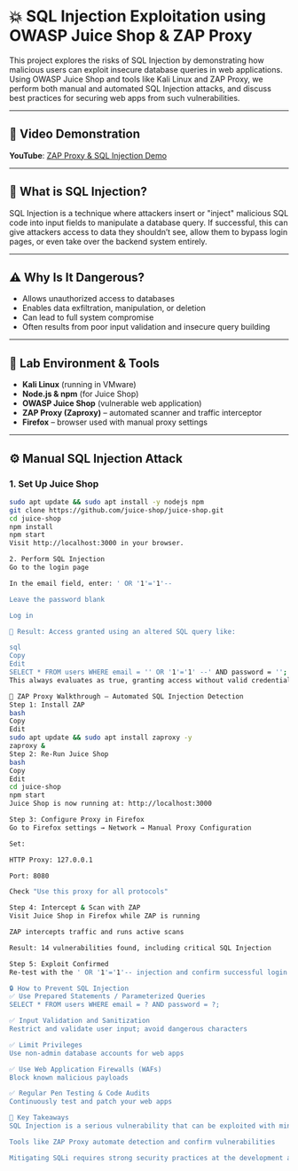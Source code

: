 # 💥 SQL Injection Exploitation using OWASP Juice Shop & ZAP Proxy

This project explores the risks of SQL Injection by demonstrating how malicious users can exploit insecure database queries in web applications. Using OWASP Juice Shop and tools like Kali Linux and ZAP Proxy, we perform both manual and automated SQL Injection attacks, and discuss best practices for securing web apps from such vulnerabilities.

---

## 🎥 Video Demonstration

**YouTube**: [ZAP Proxy & SQL Injection Demo](https://your-link-here)

---

## 🔐 What is SQL Injection?

SQL Injection is a technique where attackers insert or "inject" malicious SQL code into input fields to manipulate a database query. If successful, this can give attackers access to data they shouldn’t see, allow them to bypass login pages, or even take over the backend system entirely.

---

## ⚠️ Why Is It Dangerous?

- Allows unauthorized access to databases
- Enables data exfiltration, manipulation, or deletion
- Can lead to full system compromise
- Often results from poor input validation and insecure query building

---

## 🧪 Lab Environment & Tools

- **Kali Linux** (running in VMware)
- **Node.js & npm** (for Juice Shop)
- **OWASP Juice Shop** (vulnerable web application)
- **ZAP Proxy (Zaproxy)** – automated scanner and traffic interceptor
- **Firefox** – browser used with manual proxy settings

---

## ⚙️ Manual SQL Injection Attack

### 1. Set Up Juice Shop

```bash
sudo apt update && sudo apt install -y nodejs npm
git clone https://github.com/juice-shop/juice-shop.git
cd juice-shop
npm install
npm start
Visit http://localhost:3000 in your browser.

2. Perform SQL Injection
Go to the login page

In the email field, enter: ' OR '1'='1'--

Leave the password blank

Log in

🎯 Result: Access granted using an altered SQL query like:

sql
Copy
Edit
SELECT * FROM users WHERE email = '' OR '1'='1' --' AND password = '';
This always evaluates as true, granting access without valid credentials.

🧰 ZAP Proxy Walkthrough – Automated SQL Injection Detection
Step 1: Install ZAP
bash
Copy
Edit
sudo apt update && sudo apt install zaproxy -y
zaproxy &
Step 2: Re-Run Juice Shop
bash
Copy
Edit
cd juice-shop
npm start
Juice Shop is now running at: http://localhost:3000

Step 3: Configure Proxy in Firefox
Go to Firefox settings → Network → Manual Proxy Configuration

Set:

HTTP Proxy: 127.0.0.1

Port: 8080

Check "Use this proxy for all protocols"

Step 4: Intercept & Scan with ZAP
Visit Juice Shop in Firefox while ZAP is running

ZAP intercepts traffic and runs active scans

Result: 14 vulnerabilities found, including critical SQL Injection

Step 5: Exploit Confirmed
Re-test with the ' OR '1'='1'-- injection and confirm successful login.

🔒 How to Prevent SQL Injection
✅ Use Prepared Statements / Parameterized Queries
SELECT * FROM users WHERE email = ? AND password = ?;

✅ Input Validation and Sanitization
Restrict and validate user input; avoid dangerous characters

✅ Limit Privileges
Use non-admin database accounts for web apps

✅ Use Web Application Firewalls (WAFs)
Block known malicious payloads

✅ Regular Pen Testing & Code Audits
Continuously test and patch your web apps

📌 Key Takeaways
SQL Injection is a serious vulnerability that can be exploited with minimal effort

Tools like ZAP Proxy automate detection and confirm vulnerabilities

Mitigating SQLi requires strong security practices at the development and infrastructure levels
